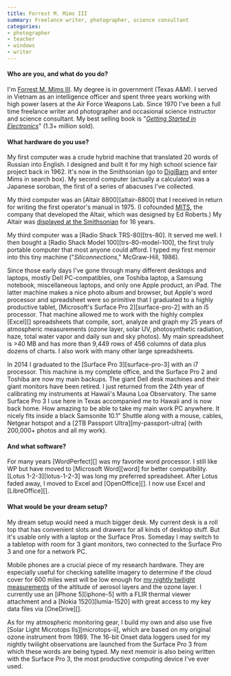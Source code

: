 ```yaml
---
title: Forrest M. Mims III
summary: Freelance writer, photographer, science consultant
categories:
- photographer
- teacher
- windows
- writer
---
```


#### Who are you, and what do you do?

I'm [Forrest M. Mims III](http://www.forrestmims.org/ "Forrest's website"). My degree is in government (Texas A&M). I served in Vietnam as an intelligence officer and spent three years working with high power lasers at the Air Force Weapons Lab. Since 1970 I've been a full time freelance writer and photographer and occasional science instructor and science consultant. My best selling book is "[*Getting Started in Electronics*](http://www.amazon.com/gp/product/0945053282/ "Forrest's book on Amazon.")" (1.3+ million sold).

#### What hardware do you use?

My first computer was a crude hybrid machine that translated 20 words of Russian into English. I designed and built it for my high school science fair project back in 1962. It's now in the Smithsonian (go to [DigiBarn](http://www.digibarn.com/ "The DigiBarn computer museum.") and enter Mims in search box). My second computer (actually a calculator) was a Japanese soroban, the first of a series of abacuses I've collected.

My third computer was an [Altair 8800][altair-8800] that I received in return for writing the first operator's manual in 1975. (I cofounded [MITS](https://en.wikipedia.org/wiki/Micro_Instrumentation_and_Telemetry_Systems "The Wikipedia entry for MITS."), the company that developed the Altair, which was designed by Ed Roberts.) My Altair was [displayed at the Smithsonian](http://americanhistory.si.edu/collections/search/object/nmah_334396 "Forrest's 8800 at the Smithsonian.") for 16 years.

My third computer was a [Radio Shack TRS-80][trs-80]. It served me well. I then bought a [Radio Shack Model 100][trs-80-model-100], the first truly portable computer that most anyone could afford. I typed my first memoir into this tiny machine ("*Siliconnections*," McGraw-Hill, 1986).

Since those early days I've gone through many different desktops and laptops, mostly Dell PC-compatibles, one Toshiba laptop, a Samsung notebook, miscellaneous laptops, and only one Apple product, an iPad. The latter machine makes a nice photo album and browser, but Apple's word processor and spreadsheet were so primitive that I graduated to a highly productive tablet, [Microsoft's Surface Pro 2][surface-pro-2] with an i5 processor. That machine allowed me to work with the highly complex [Excel][] spreadsheets that compile, sort, analyze and graph my 25 years of atmospheric measurements (ozone layer, solar UV, photosynthetic radiation, haze, total water vapor and daily sun and sky photos).  My main spreadsheet is >40 MB and has more than 9,449 rows of 456 columns of data plus dozens of charts. I also work with many other large spreadsheets.

In 2014 I graduated to the [Surface Pro 3][surface-pro-3] with an i7 processor. This machine is my complete office, and the Surface Pro 2 and Toshiba are now my main backups. The giant Dell desk machines and their giant monitors have been retired. I just returned from the 24th year of calibrating my instruments at Hawaii's Mauna Loa Observatory. The same Surface Pro 3 I use here in Texas accompanied me to Hawaii and is now back home. How amazing to be able to take my main work PC anywhere. It nicely fits inside a black Samsonite 10.1" Shuttle along with a mouse, cables, Netgear hotspot and a [2TB Passport Ultra][my-passport-ultra] (with 200,000+ photos and all my work).

#### And what software?

For many years [WordPerfect][] was my favorite word processor. I still like WP but have moved to [Microsoft Word][word] for better compatibility. [Lotus 1-2-3][lotus-1-2-3] was long my preferred spreadsheet. After Lotus faded away, I moved to Excel and [OpenOffice][]. I now use Excel and [LibreOffice][].

#### What would be your dream setup?

My dream setup would need a much bigger desk. My current desk is a roll top that has convenient slots and drawers for all kinds of desktop stuff. But it's usable only with a laptop or the Surface Pros. Someday I may switch to a tabletop with room for 3 giant monitors, two connected to the Surface Pro 3 and one for a network PC.

Mobile phones are a crucial piece of my research hardware. They are especially useful for checking satellite imagery to determine if the cloud cover for 600 miles west will be low enough for [my nightly twilight measurements](http://makezine.com/projects/twilight-photometer/ "Forrest's MAKE article on building a twilight photometer.") of the altitude of aerosol layers and the ozone layer. I currently use an [iPhone 5][iphone-5] with a FLIR thermal viewer attachment and a [Nokia 1520][lumia-1520] with great access to my key data files via [OneDrive][].

As for my atmospheric monitoring gear, I build my own and also use five [Solar Light Microtops IIs][microtops-ii], which are based on my original ozone instrument from 1989. The 16-bit Onset data loggers used for my nightly twilight observations are launched from the Surface Pro 3 from which these words are being typed. My next memoir is also being written with the Surface Pro 3, the most productive computing device I've ever used.